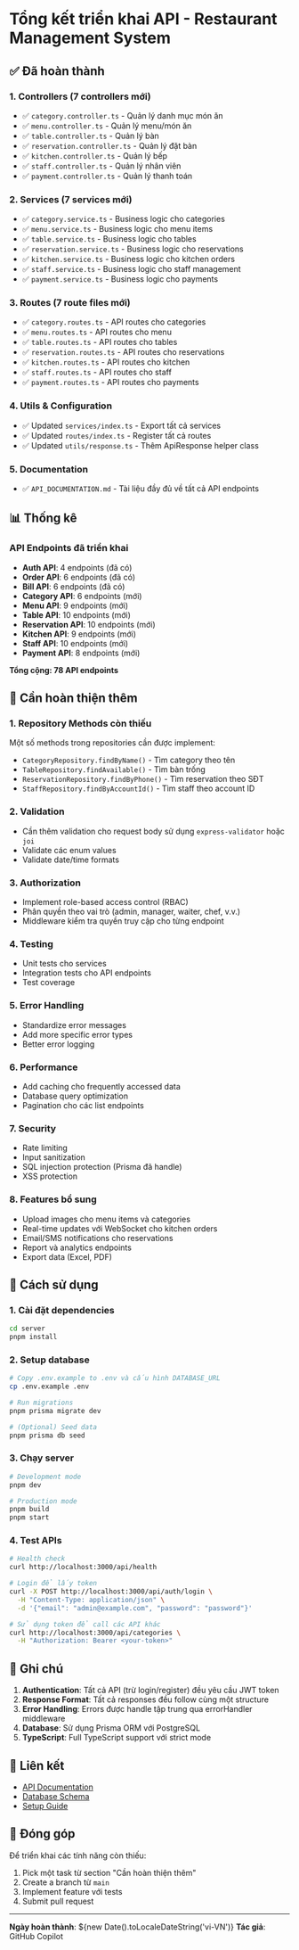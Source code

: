 # Tổng kết triển khai API - Restaurant Management System

## ✅ Đã hoàn thành

### 1. Controllers (7 controllers mới)
- ✅ `category.controller.ts` - Quản lý danh mục món ăn
- ✅ `menu.controller.ts` - Quản lý menu/món ăn
- ✅ `table.controller.ts` - Quản lý bàn
- ✅ `reservation.controller.ts` - Quản lý đặt bàn
- ✅ `kitchen.controller.ts` - Quản lý bếp
- ✅ `staff.controller.ts` - Quản lý nhân viên
- ✅ `payment.controller.ts` - Quản lý thanh toán

### 2. Services (7 services mới)
- ✅ `category.service.ts` - Business logic cho categories
- ✅ `menu.service.ts` - Business logic cho menu items
- ✅ `table.service.ts` - Business logic cho tables
- ✅ `reservation.service.ts` - Business logic cho reservations
- ✅ `kitchen.service.ts` - Business logic cho kitchen orders
- ✅ `staff.service.ts` - Business logic cho staff management
- ✅ `payment.service.ts` - Business logic cho payments

### 3. Routes (7 route files mới)
- ✅ `category.routes.ts` - API routes cho categories
- ✅ `menu.routes.ts` - API routes cho menu
- ✅ `table.routes.ts` - API routes cho tables
- ✅ `reservation.routes.ts` - API routes cho reservations
- ✅ `kitchen.routes.ts` - API routes cho kitchen
- ✅ `staff.routes.ts` - API routes cho staff
- ✅ `payment.routes.ts` - API routes cho payments

### 4. Utils & Configuration
- ✅ Updated `services/index.ts` - Export tất cả services
- ✅ Updated `routes/index.ts` - Register tất cả routes
- ✅ Updated `utils/response.ts` - Thêm ApiResponse helper class

### 5. Documentation
- ✅ `API_DOCUMENTATION.md` - Tài liệu đầy đủ về tất cả API endpoints

## 📊 Thống kê

### API Endpoints đã triển khai
- **Auth API**: 4 endpoints (đã có)
- **Order API**: 6 endpoints (đã có)
- **Bill API**: 6 endpoints (đã có)
- **Category API**: 6 endpoints (mới)
- **Menu API**: 9 endpoints (mới)
- **Table API**: 10 endpoints (mới)
- **Reservation API**: 10 endpoints (mới)
- **Kitchen API**: 9 endpoints (mới)
- **Staff API**: 10 endpoints (mới)
- **Payment API**: 8 endpoints (mới)

**Tổng cộng: 78 API endpoints**

## 🔧 Cần hoàn thiện thêm

### 1. Repository Methods còn thiếu
Một số methods trong repositories cần được implement:
- `CategoryRepository.findByName()` - Tìm category theo tên
- `TableRepository.findAvailable()` - Tìm bàn trống
- `ReservationRepository.findByPhone()` - Tìm reservation theo SĐT
- `StaffRepository.findByAccountId()` - Tìm staff theo account ID

### 2. Validation
- Cần thêm validation cho request body sử dụng `express-validator` hoặc `joi`
- Validate các enum values
- Validate date/time formats

### 3. Authorization
- Implement role-based access control (RBAC)
- Phân quyền theo vai trò (admin, manager, waiter, chef, v.v.)
- Middleware kiểm tra quyền truy cập cho từng endpoint

### 4. Testing
- Unit tests cho services
- Integration tests cho API endpoints
- Test coverage

### 5. Error Handling
- Standardize error messages
- Add more specific error types
- Better error logging

### 6. Performance
- Add caching cho frequently accessed data
- Database query optimization
- Pagination cho các list endpoints

### 7. Security
- Rate limiting
- Input sanitization
- SQL injection protection (Prisma đã handle)
- XSS protection

### 8. Features bổ sung
- Upload images cho menu items và categories
- Real-time updates với WebSocket cho kitchen orders
- Email/SMS notifications cho reservations
- Report và analytics endpoints
- Export data (Excel, PDF)

## 🚀 Cách sử dụng

### 1. Cài đặt dependencies
```bash
cd server
pnpm install
```

### 2. Setup database
```bash
# Copy .env.example to .env và cấu hình DATABASE_URL
cp .env.example .env

# Run migrations
pnpm prisma migrate dev

# (Optional) Seed data
pnpm prisma db seed
```

### 3. Chạy server
```bash
# Development mode
pnpm dev

# Production mode
pnpm build
pnpm start
```

### 4. Test APIs
```bash
# Health check
curl http://localhost:3000/api/health

# Login để lấy token
curl -X POST http://localhost:3000/api/auth/login \
  -H "Content-Type: application/json" \
  -d '{"email": "admin@example.com", "password": "password"}'

# Sử dụng token để call các API khác
curl http://localhost:3000/api/categories \
  -H "Authorization: Bearer <your-token>"
```

## 📝 Ghi chú

1. **Authentication**: Tất cả API (trừ login/register) đều yêu cầu JWT token
2. **Response Format**: Tất cả responses đều follow cùng một structure
3. **Error Handling**: Errors được handle tập trung qua errorHandler middleware
4. **Database**: Sử dụng Prisma ORM với PostgreSQL
5. **TypeScript**: Full TypeScript support với strict mode

## 🔗 Liên kết

- [API Documentation](./API_DOCUMENTATION.md)
- [Database Schema](./prisma/schema.prisma)
- [Setup Guide](./SETUP_COMPLETE.md)

## 👥 Đóng góp

Để triển khai các tính năng còn thiếu:
1. Pick một task từ section "Cần hoàn thiện thêm"
2. Create a branch từ `main`
3. Implement feature với tests
4. Submit pull request

---

**Ngày hoàn thành**: ${new Date().toLocaleDateString('vi-VN')}
**Tác giả**: GitHub Copilot

